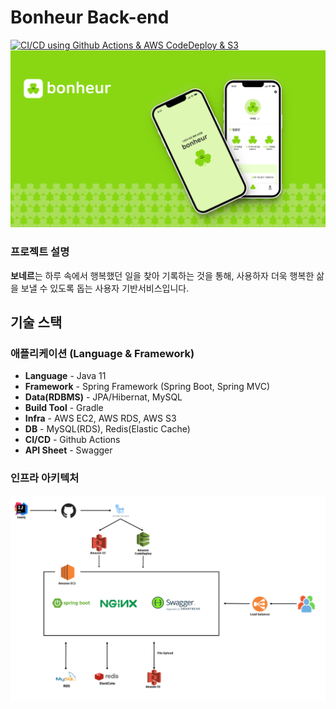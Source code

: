 # Bonheur Back-end

[![CI/CD using Github Actions & AWS CodeDeploy & S3](https://github.com/umc-bonheur/bonheur-server/actions/workflows/github-actions.yml/badge.svg)](https://github.com/umc-bonheur/bonheur-server/actions/workflows/github-actions.yml)
![img.png](docs/bonheur.png)


### 프로젝트 설명

**보네르**는 하루 속에서 행복했던 일을 찾아 기록하는 것을 통해, 사용하자 더욱 행복한 삶을 보낼 수 있도록 돕는 사용자 기반서비스입니다.

## 기술 스택

### 애플리케이션 (Language & Framework)

- **Language** - Java 11
- **Framework** - Spring Framework (Spring Boot, Spring MVC)
- **Data(RDBMS)** - JPA/Hibernat, MySQL
- **Build Tool** - Gradle
- **Infra** - AWS EC2, AWS RDS, AWS S3
- **DB** - MySQL(RDS), Redis(Elastic Cache)
- **CI/CD** - Github Actions
- **API Sheet** - Swagger

### 인프라 아키텍처
![img.png](docs/bonheur-architecture.png)